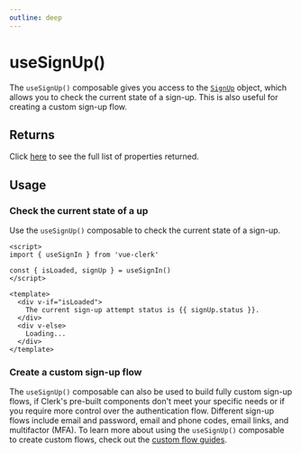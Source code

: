 ```yaml
---
outline: deep
---
```


# useSignUp()

The `useSignUp()` composable gives you access to the [`SignUp`](https://clerk.com/docs/references/javascript/sign-up/sign-up) object, which allows you to check the current state of a sign-up. This is also useful for creating a custom sign-up flow.

## Returns

Click [here](https://clerk.com/docs/references/react/use-sign-up#use-sign-up-returns) to see the full list of properties returned.

## Usage

### Check the current state of a up

Use the `useSignUp()` composable to check the current state of a sign-up.

```vue
<script>
import { useSignIn } from 'vue-clerk'

const { isLoaded, signUp } = useSignIn()
</script>

<template>
  <div v-if="isLoaded">
    The current sign-up attempt status is {{ signUp.status }}.
  </div>
  <div v-else>
    Loading...
  </div>
</template>
```

### Create a custom sign-up flow

The `useSignUp()` composable can also be used to build fully custom sign-up flows, if Clerk's pre-built components don't meet your specific needs or if you require more control over the authentication flow. Different sign-up flows include email and password, email and phone codes, email links, and multifactor (MFA). To learn more about using the `useSignUp()` composable to create custom flows, check out the [custom flow guides](https://clerk.com/docs/custom-flows/overview).
